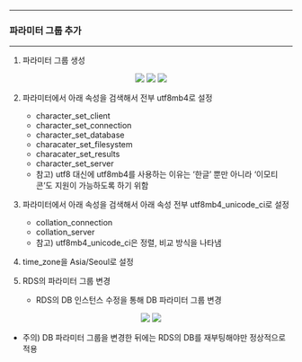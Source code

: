 -----
### 파라미터 그룹 추가
-----
1. 파라미터 그룹 생성
<div align="center">
<img src="https://github.com/user-attachments/assets/a66da9ad-c8e3-46b9-ba8d-cf9263160d63">
<img src="https://github.com/user-attachments/assets/e3fa84eb-2ae5-4c4a-a1f3-1632f2bd6ca5">
<img src="https://github.com/user-attachments/assets/bd033cb6-2225-449c-af49-b242a6054b6d">
</div>

2. 파라미터에서 아래 속성을 검색해서 전부 utf8mb4로 설정
   - character_set_client
   - character_set_connection
   - character_set_database
   - characater_set_filesystem
   - characater_set_results
   - character_set_server
   - 참고) utf8 대신에 utf8mb4를 사용하는 이유는 ‘한글’ 뿐만 아니라 ‘이모티콘’도 지원이 가능하도록 하기 위함

3. 파라미터에서 아래 속성을 검색해서 아래 속성 전부 utf8mb4_unicode_ci로 설정
   - collation_connection
   - collation_server
   - 참고) utf8mb4_unicode_ci은 정렬, 비교 방식을 나타냄

4. time_zone을 Asia/Seoul로 설정

5. RDS의 파라미터 그룹 변경
   - RDS의 DB 인스턴스 수정을 통해 DB 파라미터 그룹 변경
<div align="center">
<img src="https://github.com/user-attachments/assets/17506982-2b70-4d9c-aa1e-cc34c31e2fdc">
<img src="https://github.com/user-attachments/assets/1b72c2e0-fecf-4a85-8bb6-bf08370a845f">
</div>

   - 주의) DB 파라미터 그룹을 변경한 뒤에는 RDS의 DB를 재부팅해야만 정상적으로 적용

